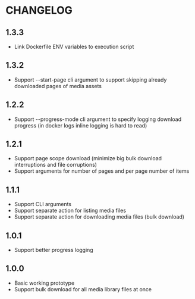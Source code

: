 # CHANGELOG

## 1.3.3
* Link Dockerfile ENV variables to execution script

## 1.3.2
* Support --start-page cli argument to support skipping already downloaded
pages of media assets

## 1.2.2
* Support --progress-mode cli argument to specify logging download progress
(in docker logs inline logging is hard to read)

## 1.2.1
* Support page scope download (minimize big bulk download interruptions and
file corruptions)
* Support arguments for number of pages and per page number of items

## 1.1.1
* Support CLI arguments
* Support separate action for listing media files
* Support separate action for downloading media files (bulk download)

## 1.0.1
* Support better progress logging

## 1.0.0
* Basic working prototype
* Support bulk download for all media library files at once
